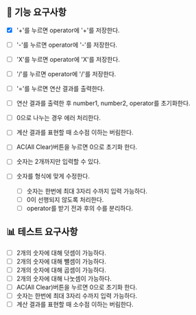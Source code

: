 ## 🎯 기능 요구사항
- [x] '+'를 누르면 operator에 '+'를 저장한다.
- [ ] '-'를 누르면 operator에 '-'를 저장한다.
- [ ] 'X'를 누르면 operator에 'X'를 저장한다.
- [ ] '/'를 누르면 operator에 '/'를 저장한다.
- [ ] '='를 누르면 연산 결과를 출력한다.
 - [ ] 연산 결과를 출력한 후 number1, number2, operator를 초기화한다.
- [ ] 0으로 나누는 경우 에러 처리한다.
- [ ] 계산 결과를 표현할 때 소수점 이하는 버림한다.

- [ ] AC(All Clear)버튼을 누르면 0으로 초기화 한다.

- [ ] 숫자는 2개까지만 입력할 수 있다.

- [ ] 숫자를 형식에 맞게 수정한다.
  - [ ] 숫자는 한번에 최대 3자리 수까지 입력 가능하다.
  - [ ] 0이 선행되지 않도록 처리한다.
  - [ ] operator를 받기 전과 후의 수를 분리하다.

## 📊 테스트 요구사항
- [ ] 2개의 숫자에 대해 덧셈이 가능하다.
- [ ] 2개의 숫자에 대해 뺄셈이 가능하다.
- [ ] 2개의 숫자에 대해 곱셈이 가능하다.
- [ ] 2개의 숫자에 대해 나눗셈이 가능하다.
- [ ] AC(All Clear)버튼을 누르면 0으로 초기화 한다.
- [ ] 숫자는 한번에 최대 3자리 수까지 입력 가능하다.
- [ ] 계산 결과를 표현할 때 소수점 이하는 버림한다.